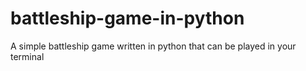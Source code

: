# battleship-game-in-python
 A simple battleship game written in python that can be played in your terminal
 
